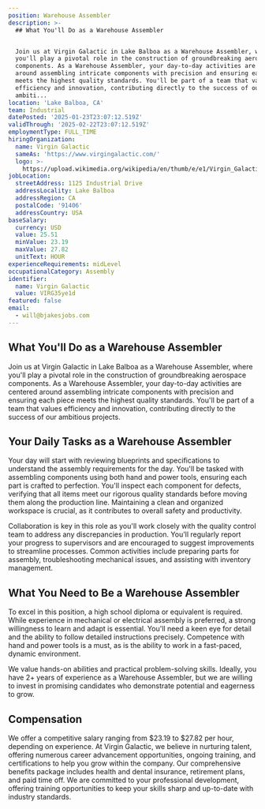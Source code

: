 ```yaml
---
position: Warehouse Assembler
description: >-
  ## What You'll Do as a Warehouse Assembler


  Join us at Virgin Galactic in Lake Balboa as a Warehouse Assembler, where
  you'll play a pivotal role in the construction of groundbreaking aerospace
  components. As a Warehouse Assembler, your day-to-day activities are centered
  around assembling intricate components with precision and ensuring each piece
  meets the highest quality standards. You'll be part of a team that values
  efficiency and innovation, contributing directly to the success of our
  ambiti...
location: 'Lake Balboa, CA'
team: Industrial
datePosted: '2025-01-23T23:07:12.519Z'
validThrough: '2025-02-22T23:07:12.519Z'
employmentType: FULL_TIME
hiringOrganization:
  name: Virgin Galactic
  sameAs: 'https://www.virgingalactic.com/'
  logo: >-
    https://upload.wikimedia.org/wikipedia/en/thumb/e/e1/Virgin_Galactic_logo_%282022%29.svg/1200px-Virgin_Galactic_logo_%282022%29.svg.png
jobLocation:
  streetAddress: 1125 Industrial Drive
  addressLocality: Lake Balboa
  addressRegion: CA
  postalCode: '91406'
  addressCountry: USA
baseSalary:
  currency: USD
  value: 25.51
  minValue: 23.19
  maxValue: 27.82
  unitText: HOUR
experienceRequirements: midLevel
occupationalCategory: Assembly
identifier:
  name: Virgin Galactic
  value: VIRG35ye1d
featured: false
email:
  - will@bjakesjobs.com
---
```




## What You'll Do as a Warehouse Assembler

Join us at Virgin Galactic in Lake Balboa as a Warehouse Assembler, where you'll play a pivotal role in the construction of groundbreaking aerospace components. As a Warehouse Assembler, your day-to-day activities are centered around assembling intricate components with precision and ensuring each piece meets the highest quality standards. You'll be part of a team that values efficiency and innovation, contributing directly to the success of our ambitious projects.

## Your Daily Tasks as a Warehouse Assembler

Your day will start with reviewing blueprints and specifications to understand the assembly requirements for the day. You'll be tasked with assembling components using both hand and power tools, ensuring each part is crafted to perfection. You'll inspect each component for defects, verifying that all items meet our rigorous quality standards before moving them along the production line. Maintaining a clean and organized workspace is crucial, as it contributes to overall safety and productivity.

Collaboration is key in this role as you'll work closely with the quality control team to address any discrepancies in production. You'll regularly report your progress to supervisors and are encouraged to suggest improvements to streamline processes. Common activities include preparing parts for assembly, troubleshooting mechanical issues, and assisting with inventory management.

## What You Need to Be a Warehouse Assembler

To excel in this position, a high school diploma or equivalent is required. While experience in mechanical or electrical assembly is preferred, a strong willingness to learn and adapt is essential. You'll need a keen eye for detail and the ability to follow detailed instructions precisely. Competence with hand and power tools is a must, as is the ability to work in a fast-paced, dynamic environment.

We value hands-on abilities and practical problem-solving skills. Ideally, you have 2+ years of experience as a Warehouse Assembler, but we are willing to invest in promising candidates who demonstrate potential and eagerness to grow.

## Compensation

We offer a competitive salary ranging from $23.19 to $27.82 per hour, depending on experience. At Virgin Galactic, we believe in nurturing talent, offering numerous career advancement opportunities, ongoing training, and certifications to help you grow within the company. Our comprehensive benefits package includes health and dental insurance, retirement plans, and paid time off. We are committed to your professional development, offering training opportunities to keep your skills sharp and up-to-date with industry standards.
